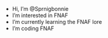 - Hi, I’m @Sprnigbonnie
- I’m interested in FNAF
- I’m currently learning the FNAF lore
- I’m coding FNAF

